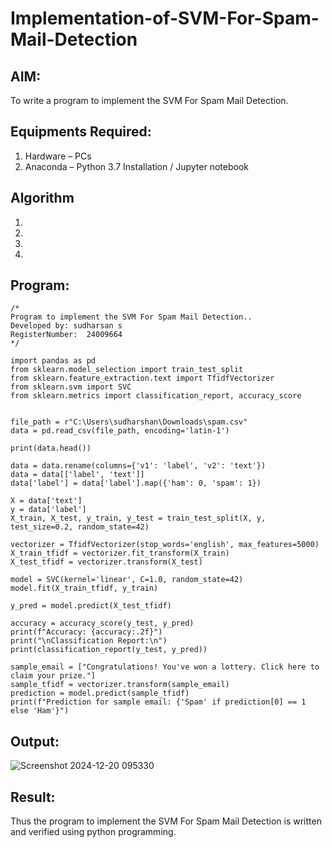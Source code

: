 # Implementation-of-SVM-For-Spam-Mail-Detection

## AIM:
To write a program to implement the SVM For Spam Mail Detection.

## Equipments Required:
1. Hardware – PCs
2. Anaconda – Python 3.7 Installation / Jupyter notebook

## Algorithm
1. 
2. 
3. 
4. 

## Program:
```
/*
Program to implement the SVM For Spam Mail Detection..
Developed by: sudharsan s
RegisterNumber:  24009664
*/
```
```
import pandas as pd
from sklearn.model_selection import train_test_split
from sklearn.feature_extraction.text import TfidfVectorizer
from sklearn.svm import SVC
from sklearn.metrics import classification_report, accuracy_score


file_path = r"C:\Users\sudharshan\Downloads\spam.csv"
data = pd.read_csv(file_path, encoding='latin-1')

print(data.head())

data = data.rename(columns={'v1': 'label', 'v2': 'text'})
data = data[['label', 'text']]  
data['label'] = data['label'].map({'ham': 0, 'spam': 1})  

X = data['text']
y = data['label']
X_train, X_test, y_train, y_test = train_test_split(X, y, test_size=0.2, random_state=42)

vectorizer = TfidfVectorizer(stop_words='english', max_features=5000)
X_train_tfidf = vectorizer.fit_transform(X_train)
X_test_tfidf = vectorizer.transform(X_test)

model = SVC(kernel='linear', C=1.0, random_state=42)
model.fit(X_train_tfidf, y_train)

y_pred = model.predict(X_test_tfidf)

accuracy = accuracy_score(y_test, y_pred)
print(f"Accuracy: {accuracy:.2f}")
print("\nClassification Report:\n")
print(classification_report(y_test, y_pred))

sample_email = ["Congratulations! You've won a lottery. Click here to claim your prize."]
sample_tfidf = vectorizer.transform(sample_email)
prediction = model.predict(sample_tfidf)
print(f"Prediction for sample email: {'Spam' if prediction[0] == 1 else 'Ham'}")
```
## Output:

![Screenshot 2024-12-20 095330](https://github.com/user-attachments/assets/f45fcc88-b611-4577-a771-43d457d60dbe)


## Result:
Thus the program to implement the SVM For Spam Mail Detection is written and verified using python programming.
